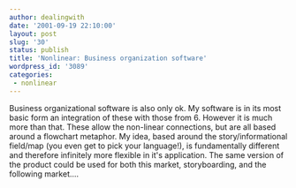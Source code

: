 ```yaml
---
author: dealingwith
date: '2001-09-19 22:10:00'
layout: post
slug: '30'
status: publish
title: 'Nonlinear: Business organization software'
wordpress_id: '3089'
categories:
 - nonlinear
---
```


Business organizational software is also only ok. My software is in its most basic form an integration of these with those from 6. However it is much more than that. These allow the non-linear connections, but are all based around a flowchart metaphor. My idea, based around the story/informational field/map (you even get to pick your language!), is fundamentally different and therefore infinitely more flexible in it's application. The same version of the product could be used for both this market, storyboarding, and the following market....
